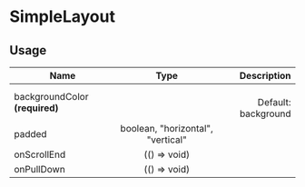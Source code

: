 <!-- 
This is an auto-generated markdown. 
You can change it in "src/layouts/SimpleLayout.tsx" and run build:docs to update this file.
-->
# SimpleLayout

## Usage
| Name        | Type           | Description  |
| ----------- |:--------------:| ------------:|
|backgroundColor **(required)**||<br>Default: background
|padded|boolean, "horizontal", "vertical"|
|onScrollEnd|(() => void)|
|onPullDown|(() => void)|
